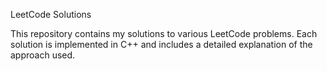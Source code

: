 LeetCode Solutions

This repository contains my solutions to various LeetCode problems. Each solution is implemented in C++ and includes a detailed explanation of the approach used.
